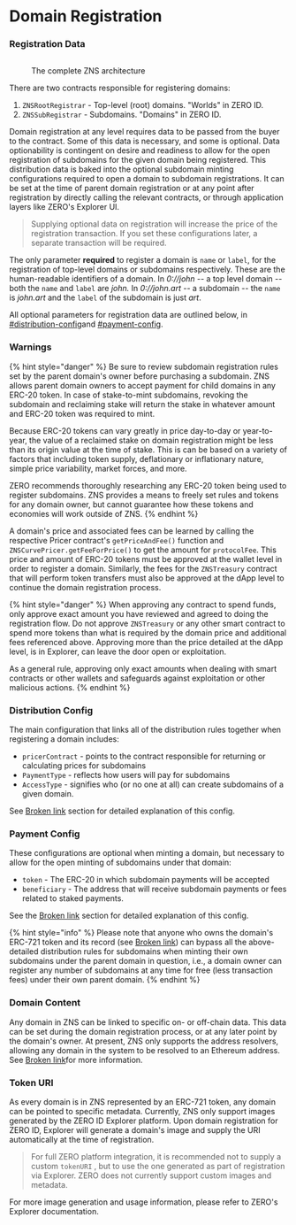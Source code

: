 # Domain Registration

### Registration Data

<figure><img src="broken-reference" alt=""><figcaption><p>The complete ZNS architecture</p></figcaption></figure>

There are two contracts responsible for registering domains:

1. `ZNSRootRegistrar` - Top-level (root) domains. "Worlds" in ZERO ID.
2. `ZNSSubRegistrar` - Subdomains. "Domains" in ZERO ID.

Domain registration at any level requires data to be passed from the buyer to the contract. Some of this data is necessary, and some is optional. Data optionability is contingent on desire and readiness to allow for the open registration of subdomains for the given domain being registered. This distribution data is baked into the optional subdomain minting configurations required to open a domain to subdomain registrations. It can be set at the time of parent domain registration or at any point after registration by directly calling the relevant contracts, or through application layers like ZERO's Explorer UI.

> Supplying optional data on registration will increase the price of the registration transaction. If you set these configurations later, a separate transaction will be required.

The only parameter **required** to register a domain is `name` or `label`, for the registration of top-level domains or subdomains respectively. These are the human-readable identifiers of a domain. In _0://john_   -- a top level domain -- both the `name` and `label` are _john._ In _0://john.art --_ a subdomain -- the `name` is _john.art_ and the `label` of the subdomain is just _art_.

All optional parameters for registration data are outlined below, in [#distribution-config](domain-registration.md#distribution-config "mention")and [#payment-config](domain-registration.md#payment-config "mention").

### Warnings <a href="#registration" id="registration"></a>

{% hint style="danger" %}
Be sure to review subdomain registration rules set by the parent domain's owner before purchasing a subdomain. ZNS allows parent domain owners to accept payment for child domains in any ERC-20 token. In case of stake-to-mint subdomains, revoking the subdomain and reclaiming stake will return the stake in whatever amount and ERC-20 token was required to mint.&#x20;

Because ERC-20 tokens can vary greatly in price day-to-day or year-to-year, the value of a reclaimed stake on domain registration might be less than its origin value at the time of stake. This is can be based on a variety of factors that including token supply, deflationary or inflationary nature, simple price variability, market forces, and more.&#x20;

ZERO recommends thoroughly researching any ERC-20 token being used to register subdomains. ZNS provides a means to freely set rules and tokens for any domain owner, but cannot guarantee how these tokens and economies will work outside of ZNS.
{% endhint %}

A domain's price and associated fees can be learned by calling the respective Pricer contract's `getPriceAndFee()` function and `ZNSCurvePricer.getFeeForPrice()` to get the amount for `protocolFee`. This price and amount of ERC-20 tokens must be approved at the wallet level in order to register a domain. Similarly, the fees for the `ZNSTreasury` contract that will perform token transfers must also be approved at the dApp level to continue the domain registration process.

{% hint style="danger" %}
When approving any contract to spend funds, only approve exact amount you have reviewed and agreed to doing the registration flow. Do not approve `ZNSTreasury` or any other smart contract to spend more tokens than what is required by the domain price and additional fees referenced above. Approving more than the price detailed at the dApp level, is in Explorer, can leave the door open or exploitation.

As a general rule, approving only exact amounts when dealing with smart contracts or other wallets and safeguards against exploitation or other malicious actions.
{% endhint %}

### Distribution Config

The main configuration that links all of the distribution rules together when registering a domain includes:

* &#x20;`pricerContract`  -  points to the contract responsible for returning or calculating prices for subdomains
* `PaymentType` - reflects how users will pay for subdomains
* `AccessType` - signifies who (or no one at all) can create subdomains of a given domain.

See [Broken link](broken-reference "mention") section for detailed explanation of this config.

### Payment Config

These configurations are optional when minting a domain, but necessary to allow for the open minting of subdomains under that domain:

* `token` - The ERC-20  in which subdomain payments will be accepted
* `beneficiary` - The address that will receive subdomain payments or fees related to staked payments.

See the [Broken link](broken-reference "mention") section for detailed explanation of this config.

{% hint style="info" %}
Please note that anyone who owns the domain's ERC-721 token and its record (see [Broken link](broken-reference "mention")) can bypass all the above-detailed distribution rules for subdomains when minting their own subdomains under the parent domain in question, i.e., a domain owner can register any number of subdomains at any time for free (less transaction fees) under their own parent domain.
{% endhint %}

### Domain Content

Any domain in ZNS can be linked to specific on- or off-chain data. This data can be set during the domain registration process, or at any later point by the domain's owner. At present, ZNS only supports the address resolvers, allowing any domain in the system to be resolved to an Ethereum address. See [Broken link](broken-reference "mention")for more information.

### Token URI

As every domain is in ZNS represented by an ERC-721 token, any domain can be pointed to specific metadata. Currently, ZNS only support images generated by the ZERO ID Explorer platform. Upon domain registration for ZERO ID, Explorer will generate a domain's image and supply the URI automatically at the time of registration.

> For full ZERO platform integration, it is recommended not to supply a custom `tokenURI` , but to use the one generated as part of registration via Explorer. ZERO does not currently support custom images and metadata.

For more image generation and usage information, please refer to ZERO's Explorer documentation.
